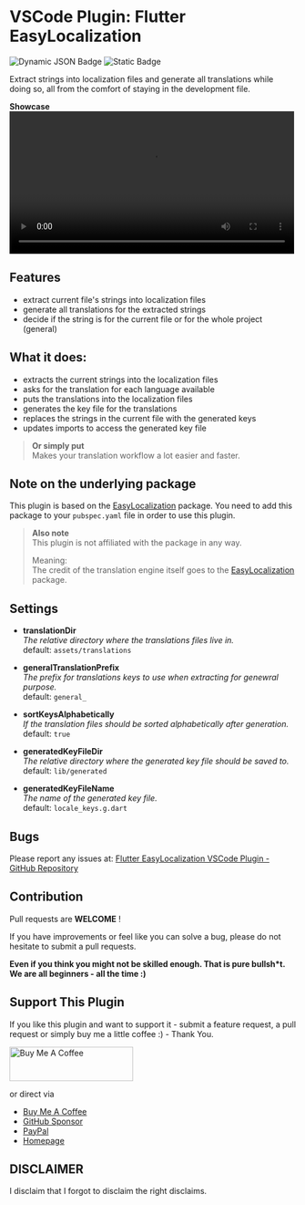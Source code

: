 # VSCode Plugin: Flutter EasyLocalization

![Dynamic JSON
Badge](https://img.shields.io/badge/dynamic/json?url=https%3A%2F%2Fraw.githubusercontent.com%2FiOSonntag%2Fvscode-flutter-easylocalization%2Fmaster%2Fpackage.json&query=%24.version&label=version)
![Static Badge](https://img.shields.io/badge/strict-d?label=TypeScript)



Extract strings into localization files and generate all translations while
doing so, all from the comfort of staying in the development file.

**Showcase**
<video src="resources/easy_localization.mov?raw=true" width="500">


## Features

- extract current file's strings into localization files
- generate all translations for the extracted strings
- decide if the string is for the current file or for the whole project
  (general)

## What it does:

- extracts the current strings into the localization files
- asks for the translation for each language available
- puts the translations into the localization files
- generates the key file for the translations
- replaces the strings in the current file with the generated keys
- updates imports to access the generated key file

>**Or simply put**  
>Makes your translation workflow a lot easier and faster.

## Note on the underlying package

This plugin is based on the
[EasyLocalization](https://pub.dev/packages/easy_localization) package.
You need to add this package to your `pubspec.yaml` file in order to use this
plugin. 

>**Also note**  
>This plugin is not affiliated with the package in any way.  
>
>Meaning:  
>The credit of the translation engine itself goes to the
>[EasyLocalization](https://pub.dev/packages/easy_localization) package.


## Settings


- **translationDir**  
*The relative directory where the translations files live in.*  
default: `assets/translations`
- **generalTranslationPrefix**  
*The prefix for translations keys to use when extracting for genewral purpose.*  
default: `general_`

- **sortKeysAlphabetically**  
*If the translation files should be sorted alphabetically after generation.*  
default: `true`

- **generatedKeyFileDir**  
*The relative directory where the generated key file should be saved to.*  
default: `lib/generated`

- **generatedKeyFileName**  
*The name of the generated key file.*  
default: `locale_keys.g.dart`


## Bugs

Please report any issues at: [Flutter EasyLocalization VSCode Plugin - GitHub Repository](https://github.com/iOSonntag/vscode-flutter-easylocalization/issues)


## Contribution

Pull requests are **WELCOME** !

If you have improvements or feel like you can solve a bug, please do not
hesitate to submit a pull requests. 

**Even if you think you might not be skilled
enough. That is pure bullsh*t. We are all beginners - all the time :)**

## Support This Plugin

If you like this plugin and want to support it - submit a feature request, a
pull request or simply buy me
a little coffee :) - Thank You.

<a href="https://www.buymeacoffee.com/iOSonntag" target="_blank"><img
src="https://cdn.buymeacoffee.com/buttons/v2/default-yellow.png" alt="Buy Me A
Coffee" style="height: 60px !important;width: 217px !important;" ></a>

or direct via
- [Buy Me A Coffee](https://www.buymeacoffee.com/iOSonntag)
- [GitHub Sponsor](https://github.com/sponsors/iOSonntag)
- [PayPal](https://paypal.com/paypalme/iOSonntag/20)
- [Homepage](https://iOSonntag.com/buy-me-a-coffe)

## DISCLAIMER

I disclaim that I forgot to disclaim the right disclaims.
